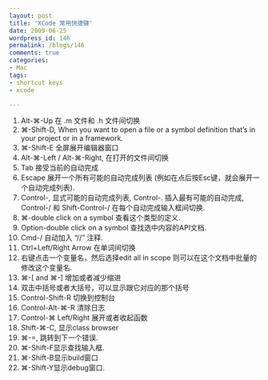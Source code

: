 ```yaml
---
layout: post
title: 'XCode 常用快捷键'
date: 2009-06-25
wordpress_id: 146
permalink: /blogs/146
comments: true
categories:
- Mac
tags:
- shortcut keys
- xcode

---
```

<ol>
	<li> Alt-⌘-Up 在 .m 文件和 .h 文件间切换</li>
	<li>⌘-Shift-D, When you want to open a file or a symbol definition that’s in your project or in a framework.</li>
	<li>⌘-Shift-E 全屏展开编辑器窗口</li>
	<li>Alt-⌘-Left / Alt-⌘-Right, 在打开的文件间切换</li>
	<li>Tab 接受当前的自动完成</li>
	<li>Escape 展开一个所有可能的自动完成列表 (例如在点后按Esc键，就会展开一个自动完成列表).</li>
	<li>Control-, 显式可能的自动完成列表, Control-. 插入最有可能的自动完成,  Control-/ 和 Shift-Control-/ 在每个自动完成输入框间切换.</li>
	<li>⌘-double click on a symbol 查看这个类型的定义.</li>
	<li>Option-double click on a symbol 查找选中内容的API文档.</li>
	<li>Cmd-/ 自动加入 “//” 注释.</li>
	<li>Ctrl+Left/Right Arrow 在单词间切换</li>
	<li>右键点击一个变量名，然后选择edit all in scope 则可以在这个文档中批量的修改这个变量名.</li>
	<li>⌘-[ and ⌘-] 增加或者减少缩进</li>
	<li>双击中括号或者大括号，可以显示跟它对应的那个括号</li>
	<li>Control-Shift-R 切换到控制台</li>
	<li>Control-Alt-⌘-R 清除日志</li>
	<li>Control-⌘ Left/Right 展开或者收起函数</li>
	<li>Shift-⌘-C, 显示class browser</li>
	<li>⌘-=, 跳转到下一个错误.</li>
	<li>⌘-Shift-F显示查找输入框.</li>
	<li>⌘-Shift-B显示build窗口</li>
	<li>⌘-Shift-Y显示debug窗口.</li>
</ol>
